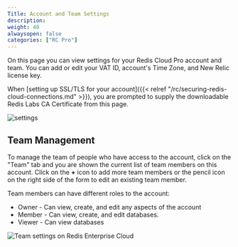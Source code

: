 ```yaml
---
Title: Account and Team Settings
description:
weight: 40
alwaysopen: false
categories: ["RC Pro"]
---
```

On this page you can view settings for your Redis Cloud Pro account
and team. You can add or edit your VAT ID, account's Time Zone, and New
Relic license key.

When [setting up SSL/TLS for your
account]({{< relref "/rc/securing-redis-cloud-connections.md" >}}),
you are prompted to supply the downloadable Redis Labs CA
Certificate from this page.

![settings](/images/rcessentials/settings.png?width=1000&height=782)

## Team Management

To manage the team of people who have access to the account, click on
the "Team" tab and you are shown the current list of team
members on this account. Click on the **+** icon to add more team
members or the pencil icon on the right side of the form to edit an
existing team member.

Team members can have different roles to the account:

- Owner - Can view, create, and edit any aspects of the account
- Member - Can view, create, and edit databases.
- Viewer - Can view databases

![Team settings on Redis Enterprise
Cloud](/images/rcessentials/settings_team.png?width=1000&height=454)
